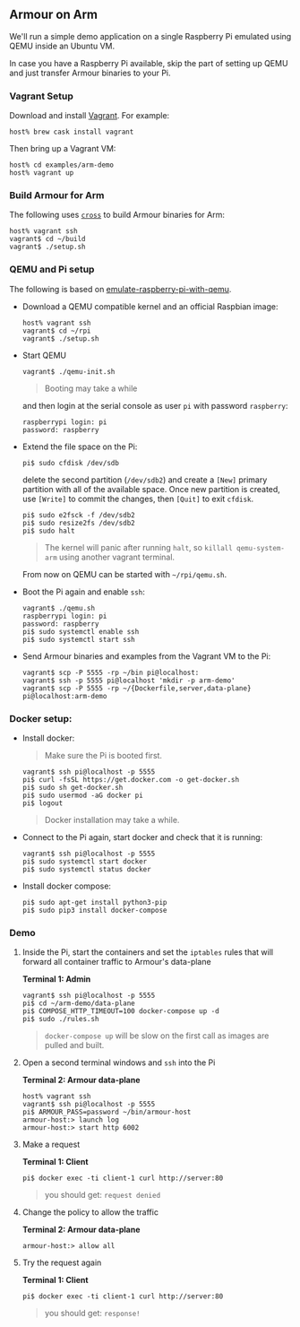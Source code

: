 ## Armour on Arm

We'll run a simple demo application on a single Raspberry Pi emulated using QEMU inside an Ubuntu VM.

In case you have a Raspberry Pi available, skip the part of setting up QEMU and just transfer Armour binaries to your Pi.
 
### Vagrant Setup

Download and install [Vagrant](https://www.vagrantup.com/downloads.html). For example:

```shell
host% brew cask install vagrant
```

Then bring up a Vagrant VM:

```
host% cd examples/arm-demo
host% vagrant up
```

### Build Armour for Arm

The following uses [`cross`](https://github.com/rust-embedded/cross) to build Armour binaries for Arm:

```
host% vagrant ssh
vagrant$ cd ~/build
vagrant$ ./setup.sh
```


### QEMU and Pi setup

The following is based on [emulate-raspberry-pi-with-qemu](https://azeria-labs.com/emulate-raspberry-pi-with-qemu/).

- Download a QEMU compatible kernel and an official Raspbian image:

	```
	host% vagrant ssh
	vagrant$ cd ~/rpi
	vagrant$ ./setup.sh
	```

- Start QEMU

	```
	vagrant$ ./qemu-init.sh
	```
	> Booting may take a while

   and then login at the serial console as user `pi` with password `raspberry`:

	```
	raspberrypi login: pi
	password: raspberry
	```

- Extend the file space on the Pi:

	```
	pi$ sudo cfdisk /dev/sdb
	```
	
	delete the second partition (`/dev/sdb2`) and create a `[New]` primary partition with all of the available space. Once new partition is created, use `[Write]` to commit the changes, then `[Quit]` to exit `cfdisk`. 
	
	```
	pi$ sudo e2fsck -f /dev/sdb2
	pi$ sudo resize2fs /dev/sdb2
	pi$ sudo halt
	```
	> The kernel will panic after running `halt`, so `killall qemu-system-arm` using another vagrant terminal.

   From now on QEMU can be started with `~/rpi/qemu.sh`.

- Boot the Pi again and enable `ssh`:

	```	
	vagrant$ ./qemu.sh
	raspberrypi login: pi
	password: raspberry
	pi$ sudo systemctl enable ssh
	pi$ sudo systemctl start ssh
	```

- Send Armour binaries and examples from the Vagrant VM to the Pi:

	```
	vagrant$ scp -P 5555 -rp ~/bin pi@localhost:
	vagrant$ ssh -p 5555 pi@localhost 'mkdir -p arm-demo'
	vagrant$ scp -P 5555 -rp ~/{Dockerfile,server,data-plane} pi@localhost:arm-demo
	```

### Docker setup:

- Install docker:

	> Make sure the Pi is booted first.
	
	```
	vagrant$ ssh pi@localhost -p 5555
	pi$ curl -fsSL https://get.docker.com -o get-docker.sh
	pi$ sudo sh get-docker.sh
	pi$ sudo usermod -aG docker pi
	pi$ logout
	```
	> Docker installation may take a while.

- Connect to the Pi again, start docker and check that it is running:

	```
	vagrant$ ssh pi@localhost -p 5555	
	pi$ sudo systemctl start docker
	pi$ sudo systemctl status docker
	```

- Install docker compose:

	```
	pi$ sudo apt-get install python3-pip
	pi$ sudo pip3 install docker-compose
	```

### Demo

1. Inside the Pi, start the containers and set the `iptables` rules that will forward all container traffic to Armour's data-plane

	**Terminal 1: Admin**
	
	```		
	vagrant$ ssh pi@localhost -p 5555
	pi$ cd ~/arm-demo/data-plane
	pi$ COMPOSE_HTTP_TIMEOUT=100 docker-compose up -d
	pi$ sudo ./rules.sh
	```
	> `docker-compose up` will be slow on the first call as images are pulled and built.

1. Open a second terminal windows and `ssh` into the Pi

	**Terminal 2: Armour data-plane**

	```
	host% vagrant ssh
	vagrant$ ssh pi@localhost -p 5555
	pi$ ARMOUR_PASS=password ~/bin/armour-host
	armour-host:> launch log
	armour-host:> start http 6002
	```

2. Make a request

	**Terminal 1: Client**

	```
	pi$ docker exec -ti client-1 curl http://server:80
	```
	>you should get: `request denied`

3. Change the policy to allow the traffic

	**Terminal 2: Armour data-plane**

	```
	armour-host:> allow all
	```
		
4. Try the request again

	**Terminal 1: Client**

	```
	pi$ docker exec -ti client-1 curl http://server:80
	```
	>you should get: `response!`